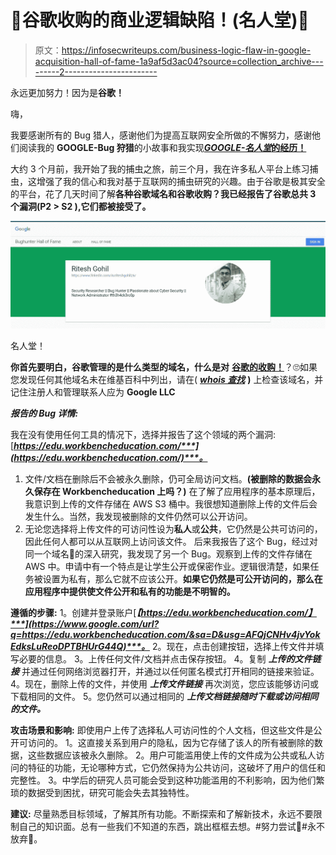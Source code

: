 # 🎯谷歌收购的商业逻辑缺陷！(名人堂)🎯

> 原文：<https://infosecwriteups.com/business-logic-flaw-in-google-acquisition-hall-of-fame-1a9af5d3ac04?source=collection_archive---------2----------------------->

永远更加努力！因为是**谷歌！**

嗨，

我要感谢所有的 Bug 猎人，感谢他们为提高互联网安全所做的不懈努力，感谢他们阅读我的 **GOOGLE-Bug 狩猎**的小故事和我实现[***GOOGLE-名人堂*的经历！**](https://bughunter.withgoogle.com/profile/14e37fcd-0032-4230-aa4e-9d8118601ec0)

大约 3 个月前，我开始了我的捕虫之旅，前三个月，我在许多私人平台上练习捕虫，这增强了我的信心和我对基于互联网的捕虫研究的兴趣。由于谷歌是极其安全的平台，花了几天时间了解**各种谷歌域名和谷歌收购？我已经报告了谷歌总共 3 个漏洞(P2 > S2 ),它们都被接受了。**

![](img/7618bdc25b31490a9f1a2e64b99aa652.png)

名人堂！

**你首先要明白，谷歌管理的是什么类型的域名，什么是对** [**谷歌的收购！**](https://en.wikipedia.org/wiki/List_of_mergers_and_acquisitions_by_Alphabet)？🙄如果您发现任何其他域名未在维基百科中列出，请在( [***whois 查找***](https://www.whois.com/whois/workbencheducation.com) **)** 上检查该域名，并记住注册人和管理联系人应为 **Google LLC**

***报告的 Bug 详情:***

我在没有使用任何工具的情况下，选择并报告了这个领域的两个漏洞:[***https://edu.workbencheducation.com/***](https://edu.workbencheducation.com/)***。***

1.  文件/文档在删除后不会被永久删除，仍可全局访问文档。**(被删除的数据会永久保存在 Workbencheducation 上吗？)** 在了解了应用程序的基本原理后，我意识到上传的文件存储在 AWS S3 桶中。我很想知道删除上传的文件后会发生什么。当然，我发现被删除的文件仍然可以公开访问。
2.  无论您选择将上传文件的可访问性设为**私人**或**公共**，它仍然是公共可访问的，因此任何人都可以从互联网上访问该文件。
    后来我报告了这个 Bug，经过对同一个域名🧐的深入研究，我发现了另一个 Bug。观察到上传的文件存储在 AWS 中。申请中有一个特点是让学生公开或保密作业。逻辑很清楚，如果任务被设置为私有，那么它就不应该公开。**如果它仍然是可公开访问的，那么在应用程序中提供使文件公开和私有的功能是不明智的。**

**遵循的步骤:**
1。创建并登录账户[***【https://edu.workbencheducation.com/】***](https://www.google.com/url?q=https://edu.workbencheducation.com/&sa=D&usg=AFQjCNHv4jvYokEdksLuReoDPTBHUrG44Q)***。***
2。现在，点击创建按钮，选择上传文件并填写必要的信息。
3。上传任何文件/文档并点击保存按钮。
4。复制 ***上传的文件链接*** 并通过任何网络浏览器打开，并通过以任何匿名模式打开相同的链接来验证。
4。现在，删除上传的文件，并使用 ***上传文件链接*** 再次浏览，您应该能够访问或下载相同的文件。
5。您仍然可以通过相同的 ***上传文档链接随时下载或访问相同的文件。***

**攻击场景和影响:**
即使用户上传了选择私人可访问性的个人文档，但这些文件是公开可访问的。
1。这直接关系到用户的隐私，因为它存储了该人的所有被删除的数据，这些数据应该被永久删除。
2。用户可能滥用使上传的文件成为公共或私人访问的特征的功能，无论哪种方式，它仍然保持为公共访问，这破坏了用户的信任和完整性。
3。中学后的研究人员可能会受到这种功能滥用的不利影响，因为他们繁琐的数据受到困扰，研究可能会失去其独特性。

**建议:** 尽量熟悉目标领域，了解其所有功能。不断探索和了解新技术，永远不要限制自己的知识面。总有一些我们不知道的东西，跳出框框去想。#努力尝试🎯#永不放弃💪。